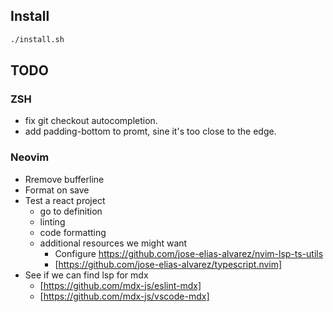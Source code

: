 ## Install

```sh
./install.sh
```

## TODO

### ZSH

- fix git checkout autocompletion.
- add padding-bottom to promt, sine it's too close to the edge.

### Neovim

- Rremove bufferline
- Format on save
- Test a react project
  - go to definition
  - linting
  - code formatting
  - additional resources we might want
    - Configure https://github.com/jose-elias-alvarez/nvim-lsp-ts-utils
    - [https://github.com/jose-elias-alvarez/typescript.nvim]
- See if we can find lsp for mdx
  - [https://github.com/mdx-js/eslint-mdx]
  - [https://github.com/mdx-js/vscode-mdx]


